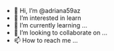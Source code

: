 - 👋 Hi, I’m @adriana59az
- 👀 I’m interested in learn 
- 🌱 I’m currently learning ...
- 💞️ I’m looking to collaborate on ...
- 📫 How to reach me ...

<!---
adriana59az/adriana59az is a ✨ special ✨ repository because its `README.md` (this file) appears on your GitHub profile.
You can click the Preview link to take a look at your changes.
--->
